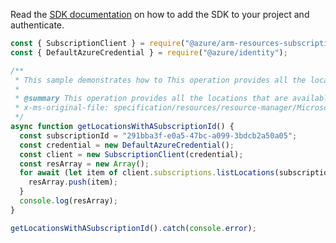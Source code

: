 Read the [SDK documentation](https://github.com/Azure/azure-sdk-for-js/blob/%40azure%2Farm-resources-subscriptions_2.0.1/sdk/resources-subscriptions/arm-resources-subscriptions/README.md) on how to add the SDK to your project and authenticate.

```javascript
const { SubscriptionClient } = require("@azure/arm-resources-subscriptions");
const { DefaultAzureCredential } = require("@azure/identity");

/**
 * This sample demonstrates how to This operation provides all the locations that are available for resource providers; however, each resource provider may support a subset of this list.
 *
 * @summary This operation provides all the locations that are available for resource providers; however, each resource provider may support a subset of this list.
 * x-ms-original-file: specification/resources/resource-manager/Microsoft.Resources/stable/2021-01-01/examples/GetLocations.json
 */
async function getLocationsWithASubscriptionId() {
  const subscriptionId = "291bba3f-e0a5-47bc-a099-3bdcb2a50a05";
  const credential = new DefaultAzureCredential();
  const client = new SubscriptionClient(credential);
  const resArray = new Array();
  for await (let item of client.subscriptions.listLocations(subscriptionId)) {
    resArray.push(item);
  }
  console.log(resArray);
}

getLocationsWithASubscriptionId().catch(console.error);
```
